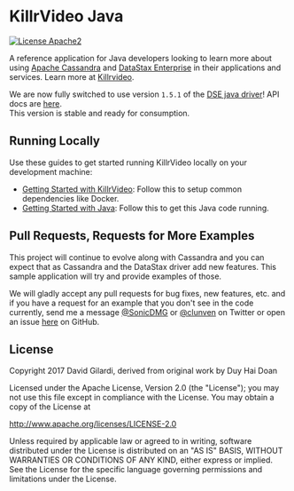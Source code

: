# KillrVideo Java #

[![License Apache2](https://img.shields.io/hexpm/l/plug.svg)](http://www.apache.org/licenses/LICENSE-2.0)

A reference application for Java developers looking to learn more about using [Apache Cassandra][cassandra] and
[DataStax Enterprise][dse] in their applications and services. Learn more at [Killrvideo].

We are now fully switched to use version `1.5.1` of the [DSE java driver][DSE Java driver]!  API docs are [here][DSE Java driver API docs].  
This version is stable and ready for consumption.

## Running Locally

Use these guides to get started running KillrVideo locally on your development machine:
* [Getting Started with KillrVideo][getting-started]: Follow this to setup common dependencies like Docker.
* [Getting Started with Java][getting-started-java]: Follow this to get this Java code 
running.
  

## Pull Requests, Requests for More Examples
This project will continue to evolve along with Cassandra and you can expect that as Cassandra and the DataStax 
driver add new features. This sample application will try and provide examples of those. 

We will gladly accept any pull requests for bug fixes, new features, etc.  and if you have a request for an example 
that you don't see in the code currently, send me a message [@SonicDMG][twitter] or [@clunven][clunTwitter] on Twitter or open an issue 
[here][issues] on GitHub.

## License
Copyright 2017 David Gilardi, derived from original work by Duy Hai Doan

Licensed under the Apache License, Version 2.0 (the "License");
you may not use this file except in compliance with the License.
You may obtain a copy of the License at

http://www.apache.org/licenses/LICENSE-2.0

Unless required by applicable law or agreed to in writing, software
distributed under the License is distributed on an "AS IS" BASIS,
WITHOUT WARRANTIES OR CONDITIONS OF ANY KIND, either express or implied.
See the License for the specific language governing permissions and
limitations under the License.

[cassandra]: http://cassandra.apache.org/
[dse]: http://www.datastax.com/products/datastax-enterprise 
[Killrvideo]: https://killrvideo.github.io
[getting-started]: https://killrvideo.github.io/getting-started/
[getting-started-java]: https://killrvideo.github.io/docs/languages/java/
[twitter]: https://twitter.com/SonicDMG
[clunTwitter]: https://twitter.com/clunven
[DSE Java driver API docs]: https://github.com/datastax/java-dse-driver
[DSE Java driver]: https://docs.datastax.com/en/developer/java-driver-dse/1.5/
[issues]: https://github.com/KillrVideo/killrvideo-java/issues

